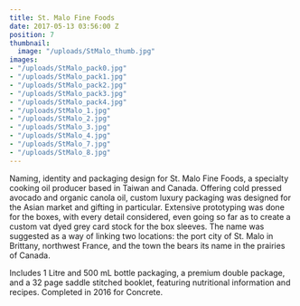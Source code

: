 ```yaml
---
title: St. Malo Fine Foods
date: 2017-05-13 03:56:00 Z
position: 7
thumbnail:
  image: "/uploads/StMalo_thumb.jpg"
images:
- "/uploads/StMalo_pack0.jpg"
- "/uploads/StMalo_pack1.jpg"
- "/uploads/StMalo_pack2.jpg"
- "/uploads/StMalo_pack3.jpg"
- "/uploads/StMalo_pack4.jpg"
- "/uploads/StMalo_1.jpg"
- "/uploads/StMalo_2.jpg"
- "/uploads/StMalo_3.jpg"
- "/uploads/StMalo_4.jpg"
- "/uploads/StMalo_7.jpg"
- "/uploads/StMalo_8.jpg"
---
```


Naming, identity and packaging design for St. Malo Fine Foods, a specialty cooking oil producer based in Taiwan and Canada. Offering cold pressed avocado and organic canola oil, custom luxury packaging was designed for the Asian market and gifting in particular. Extensive prototyping was done for the boxes, with every detail considered, even going so far as to create a custom vat dyed grey card stock for the box sleeves. The name was suggested as a way of linking two locations: the port city of St. Malo in Brittany, northwest France, and the town the bears its name in the prairies of Canada.

Includes 1 Litre and 500 mL bottle packaging, a premium double package, and a 32 page saddle stitched booklet, featuring nutritional information and recipes. Completed in 2016 for Concrete.

